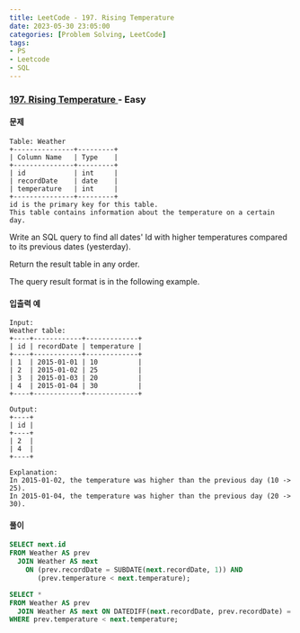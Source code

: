 ```yaml
---
title: LeetCode - 197. Rising Temperature
date: 2023-05-30 23:05:00
categories: [Problem Solving, LeetCode]
tags:
- PS
- Leetcode
- SQL
---
```


### [ 197. Rising Temperature ](https://leetcode.com/problems/rising-temperature) - Easy

#### 문제

```
Table: Weather
+---------------+---------+
| Column Name   | Type    |
+---------------+---------+
| id            | int     |
| recordDate    | date    |
| temperature   | int     |
+---------------+---------+
id is the primary key for this table.
This table contains information about the temperature on a certain day.
```

Write an SQL query to find all dates' Id with higher temperatures compared to its previous dates (yesterday).

Return the result table in any order.

The query result format is in the following example.

#### 입출력 예
```
Input: 
Weather table:
+----+------------+-------------+
| id | recordDate | temperature |
+----+------------+-------------+
| 1  | 2015-01-01 | 10          |
| 2  | 2015-01-02 | 25          |
| 3  | 2015-01-03 | 20          |
| 4  | 2015-01-04 | 30          |
+----+------------+-------------+

Output: 
+----+
| id |
+----+
| 2  |
| 4  |
+----+

Explanation: 
In 2015-01-02, the temperature was higher than the previous day (10 -> 25).
In 2015-01-04, the temperature was higher than the previous day (20 -> 30).
```

#### 풀이
```sql
SELECT next.id
FROM Weather AS prev
  JOIN Weather AS next
    ON (prev.recordDate = SUBDATE(next.recordDate, 1)) AND
       (prev.temperature < next.temperature);
```

```sql
SELECT *
FROM Weather AS prev
  JOIN Weather AS next ON DATEDIFF(next.recordDate, prev.recordDate) = 1
WHERE prev.temperature < next.temperature;
```